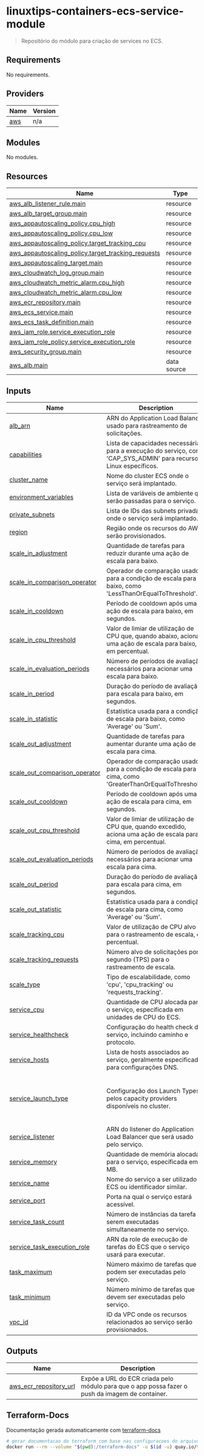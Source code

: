 <!-- BEGIN_TF_DOCS -->
# linuxtips-containers-ecs-service-module

> Repositório do módulo para criação de services no ECS.

## Requirements

No requirements.

## Providers

| Name | Version |
|------|---------|
| <a name="provider_aws"></a> [aws](#provider\_aws) | n/a |

## Modules

No modules.

## Resources

| Name | Type |
|------|------|
| [aws_alb_listener_rule.main](https://registry.terraform.io/providers/hashicorp/aws/latest/docs/resources/alb_listener_rule) | resource |
| [aws_alb_target_group.main](https://registry.terraform.io/providers/hashicorp/aws/latest/docs/resources/alb_target_group) | resource |
| [aws_appautoscaling_policy.cpu_high](https://registry.terraform.io/providers/hashicorp/aws/latest/docs/resources/appautoscaling_policy) | resource |
| [aws_appautoscaling_policy.cpu_low](https://registry.terraform.io/providers/hashicorp/aws/latest/docs/resources/appautoscaling_policy) | resource |
| [aws_appautoscaling_policy.target_tracking_cpu](https://registry.terraform.io/providers/hashicorp/aws/latest/docs/resources/appautoscaling_policy) | resource |
| [aws_appautoscaling_policy.target_tracking_requests](https://registry.terraform.io/providers/hashicorp/aws/latest/docs/resources/appautoscaling_policy) | resource |
| [aws_appautoscaling_target.main](https://registry.terraform.io/providers/hashicorp/aws/latest/docs/resources/appautoscaling_target) | resource |
| [aws_cloudwatch_log_group.main](https://registry.terraform.io/providers/hashicorp/aws/latest/docs/resources/cloudwatch_log_group) | resource |
| [aws_cloudwatch_metric_alarm.cpu_high](https://registry.terraform.io/providers/hashicorp/aws/latest/docs/resources/cloudwatch_metric_alarm) | resource |
| [aws_cloudwatch_metric_alarm.cpu_low](https://registry.terraform.io/providers/hashicorp/aws/latest/docs/resources/cloudwatch_metric_alarm) | resource |
| [aws_ecr_repository.main](https://registry.terraform.io/providers/hashicorp/aws/latest/docs/resources/ecr_repository) | resource |
| [aws_ecs_service.main](https://registry.terraform.io/providers/hashicorp/aws/latest/docs/resources/ecs_service) | resource |
| [aws_ecs_task_definition.main](https://registry.terraform.io/providers/hashicorp/aws/latest/docs/resources/ecs_task_definition) | resource |
| [aws_iam_role.service_execution_role](https://registry.terraform.io/providers/hashicorp/aws/latest/docs/resources/iam_role) | resource |
| [aws_iam_role_policy.service_execution_role](https://registry.terraform.io/providers/hashicorp/aws/latest/docs/resources/iam_role_policy) | resource |
| [aws_security_group.main](https://registry.terraform.io/providers/hashicorp/aws/latest/docs/resources/security_group) | resource |
| [aws_alb.main](https://registry.terraform.io/providers/hashicorp/aws/latest/docs/data-sources/alb) | data source |

## Inputs

| Name | Description | Type | Default | Required |
|------|-------------|------|---------|:--------:|
| <a name="input_alb_arn"></a> [alb\_arn](#input\_alb\_arn) | ARN do Application Load Balancer usado para rastreamento de solicitações. | `string` | `null` | no |
| <a name="input_capabilities"></a> [capabilities](#input\_capabilities) | Lista de capacidades necessárias para a execução do serviço, como 'CAP\_SYS\_ADMIN' para recursos Linux específicos. | `list(string)` | n/a | yes |
| <a name="input_cluster_name"></a> [cluster\_name](#input\_cluster\_name) | Nome do cluster ECS onde o serviço será implantado. | `string` | n/a | yes |
| <a name="input_environment_variables"></a> [environment\_variables](#input\_environment\_variables) | Lista de variáveis de ambiente que serão passadas para o serviço. | `list(map(string))` | n/a | yes |
| <a name="input_private_subnets"></a> [private\_subnets](#input\_private\_subnets) | Lista de IDs das subnets privadas onde o serviço será implantado. | `list(string)` | n/a | yes |
| <a name="input_region"></a> [region](#input\_region) | Região onde os recursos do AWS serão provisionados. | `string` | n/a | yes |
| <a name="input_scale_in_adjustment"></a> [scale\_in\_adjustment](#input\_scale\_in\_adjustment) | Quantidade de tarefas para reduzir durante uma ação de escala para baixo. | `number` | `-1` | no |
| <a name="input_scale_in_comparison_operator"></a> [scale\_in\_comparison\_operator](#input\_scale\_in\_comparison\_operator) | Operador de comparação usado para a condição de escala para baixo, como 'LessThanOrEqualToThreshold'. | `string` | `"LessThanOrEqualToThreshold"` | no |
| <a name="input_scale_in_cooldown"></a> [scale\_in\_cooldown](#input\_scale\_in\_cooldown) | Período de cooldown após uma ação de escala para baixo, em segundos. | `number` | `120` | no |
| <a name="input_scale_in_cpu_threshold"></a> [scale\_in\_cpu\_threshold](#input\_scale\_in\_cpu\_threshold) | Valor de limiar de utilização de CPU que, quando abaixo, aciona uma ação de escala para baixo, em percentual. | `number` | `30` | no |
| <a name="input_scale_in_evaluation_periods"></a> [scale\_in\_evaluation\_periods](#input\_scale\_in\_evaluation\_periods) | Número de períodos de avaliação necessários para acionar uma escala para baixo. | `number` | `3` | no |
| <a name="input_scale_in_period"></a> [scale\_in\_period](#input\_scale\_in\_period) | Duração do período de avaliação para escala para baixo, em segundos. | `number` | `120` | no |
| <a name="input_scale_in_statistic"></a> [scale\_in\_statistic](#input\_scale\_in\_statistic) | Estatística usada para a condição de escala para baixo, como 'Average' ou 'Sum'. | `string` | `"Average"` | no |
| <a name="input_scale_out_adjustment"></a> [scale\_out\_adjustment](#input\_scale\_out\_adjustment) | Quantidade de tarefas para aumentar durante uma ação de escala para cima. | `number` | `1` | no |
| <a name="input_scale_out_comparison_operator"></a> [scale\_out\_comparison\_operator](#input\_scale\_out\_comparison\_operator) | Operador de comparação usado para a condição de escala para cima, como 'GreaterThanOrEqualToThreshold'. | `string` | `"GreaterThanOrEqualToThreshold"` | no |
| <a name="input_scale_out_cooldown"></a> [scale\_out\_cooldown](#input\_scale\_out\_cooldown) | Período de cooldown após uma ação de escala para cima, em segundos. | `number` | `60` | no |
| <a name="input_scale_out_cpu_threshold"></a> [scale\_out\_cpu\_threshold](#input\_scale\_out\_cpu\_threshold) | Valor de limiar de utilização de CPU que, quando excedido, aciona uma ação de escala para cima, em percentual. | `number` | `80` | no |
| <a name="input_scale_out_evaluation_periods"></a> [scale\_out\_evaluation\_periods](#input\_scale\_out\_evaluation\_periods) | Número de períodos de avaliação necessários para acionar uma escala para cima. | `number` | `2` | no |
| <a name="input_scale_out_period"></a> [scale\_out\_period](#input\_scale\_out\_period) | Duração do período de avaliação para escala para cima, em segundos. | `number` | `60` | no |
| <a name="input_scale_out_statistic"></a> [scale\_out\_statistic](#input\_scale\_out\_statistic) | Estatística usada para a condição de escala para cima, como 'Average' ou 'Sum'. | `string` | `"Average"` | no |
| <a name="input_scale_tracking_cpu"></a> [scale\_tracking\_cpu](#input\_scale\_tracking\_cpu) | Valor de utilização de CPU alvo para o rastreamento de escala, em percentual. | `number` | `80` | no |
| <a name="input_scale_tracking_requests"></a> [scale\_tracking\_requests](#input\_scale\_tracking\_requests) | Número alvo de solicitações por segundo (TPS) para o rastreamento de escala. | `number` | `0` | no |
| <a name="input_scale_type"></a> [scale\_type](#input\_scale\_type) | Tipo de escalabilidade, como 'cpu', 'cpu\_tracking' ou 'requests\_tracking'. | `string` | `null` | no |
| <a name="input_service_cpu"></a> [service\_cpu](#input\_service\_cpu) | Quantidade de CPU alocada para o serviço, especificada em unidades de CPU do ECS. | `number` | n/a | yes |
| <a name="input_service_healthcheck"></a> [service\_healthcheck](#input\_service\_healthcheck) | Configuração do health check do serviço, incluindo caminho e protocolo. | `map(any)` | n/a | yes |
| <a name="input_service_hosts"></a> [service\_hosts](#input\_service\_hosts) | Lista de hosts associados ao serviço, geralmente especificados para configurações DNS. | `list(string)` | n/a | yes |
| <a name="input_service_launch_type"></a> [service\_launch\_type](#input\_service\_launch\_type) | Configuração dos Launch Types pelos capacity providers disponíveis no cluster. | <pre>list(object({<br>    capacity_provider = string<br>    weight            = number<br>  }))</pre> | <pre>[<br>  {<br>    "capacity_provider": "FARGATE",<br>    "weight": 100<br>  }<br>]</pre> | no |
| <a name="input_service_listener"></a> [service\_listener](#input\_service\_listener) | ARN do listener do Application Load Balancer que será usado pelo serviço. | `string` | n/a | yes |
| <a name="input_service_memory"></a> [service\_memory](#input\_service\_memory) | Quantidade de memória alocada para o serviço, especificada em MB. | `number` | n/a | yes |
| <a name="input_service_name"></a> [service\_name](#input\_service\_name) | Nome do serviço a ser utilizado no ECS ou identificador similar. | `string` | n/a | yes |
| <a name="input_service_port"></a> [service\_port](#input\_service\_port) | Porta na qual o serviço estará acessível. | `number` | n/a | yes |
| <a name="input_service_task_count"></a> [service\_task\_count](#input\_service\_task\_count) | Número de instâncias da tarefa a serem executadas simultaneamente no serviço. | `number` | n/a | yes |
| <a name="input_service_task_execution_role"></a> [service\_task\_execution\_role](#input\_service\_task\_execution\_role) | ARN da role de execução de tarefas do ECS que o serviço usará para executar. | `string` | n/a | yes |
| <a name="input_task_maximum"></a> [task\_maximum](#input\_task\_maximum) | Número máximo de tarefas que podem ser executadas pelo serviço. | `number` | `10` | no |
| <a name="input_task_minimum"></a> [task\_minimum](#input\_task\_minimum) | Número mínimo de tarefas que devem ser executadas pelo serviço. | `number` | `3` | no |
| <a name="input_vpc_id"></a> [vpc\_id](#input\_vpc\_id) | ID da VPC onde os recursos relacionados ao serviço serão provisionados. | `string` | n/a | yes |

## Outputs

| Name | Description |
|------|-------------|
| <a name="output_aws_ecr_repository_url"></a> [aws\_ecr\_repository\_url](#output\_aws\_ecr\_repository\_url) | Expõe a URL do ECR criada pelo módulo para que o app possa fazer o push da imagem de container. |

## Terraform-Docs

Documentação gerada automaticamente com [terraform-docs](/.terraform-docs.yml)

```sh
# gerar documentacao do terraform com base nas configuracoes do arquivo '.terraform-docs.yml'
docker run --rm --volume "$(pwd):/terraform-docs" -u $(id -u) quay.io/terraform-docs/terraform-docs:0.18.0 /terraform-docs
```
<!-- END_TF_DOCS -->